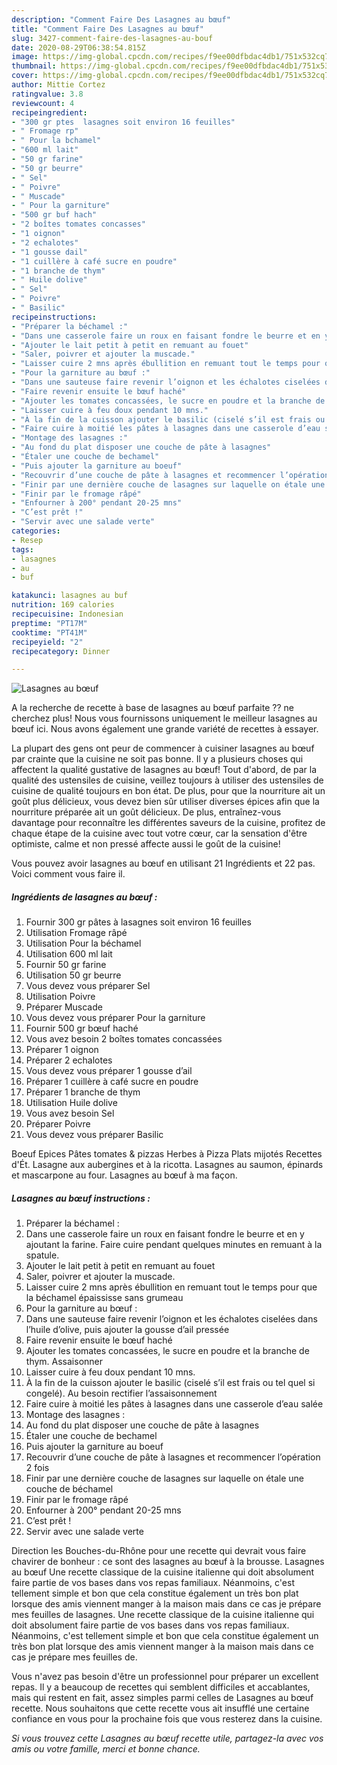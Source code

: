 ```yaml
---
description: "Comment Faire Des Lasagnes au bœuf"
title: "Comment Faire Des Lasagnes au bœuf"
slug: 3427-comment-faire-des-lasagnes-au-bouf
date: 2020-08-29T06:38:54.815Z
image: https://img-global.cpcdn.com/recipes/f9ee00dfbdac4db1/751x532cq70/lasagnes-au-boeuf-photo-principale-de-la-recette.jpg
thumbnail: https://img-global.cpcdn.com/recipes/f9ee00dfbdac4db1/751x532cq70/lasagnes-au-boeuf-photo-principale-de-la-recette.jpg
cover: https://img-global.cpcdn.com/recipes/f9ee00dfbdac4db1/751x532cq70/lasagnes-au-boeuf-photo-principale-de-la-recette.jpg
author: Mittie Cortez
ratingvalue: 3.8
reviewcount: 4
recipeingredient:
- "300 gr ptes  lasagnes soit environ 16 feuilles"
- " Fromage rp"
- " Pour la bchamel"
- "600 ml lait"
- "50 gr farine"
- "50 gr beurre"
- " Sel"
- " Poivre"
- " Muscade"
- " Pour la garniture"
- "500 gr buf hach"
- "2 boîtes tomates concasses"
- "1 oignon"
- "2 echalotes"
- "1 gousse dail"
- "1 cuillère à café sucre en poudre"
- "1 branche de thym"
- " Huile dolive"
- " Sel"
- " Poivre"
- " Basilic"
recipeinstructions:
- "Préparer la béchamel :"
- "Dans une casserole faire un roux en faisant fondre le beurre et en y ajoutant la farine. Faire cuire pendant quelques minutes en remuant à la spatule."
- "Ajouter le lait petit à petit en remuant au fouet"
- "Saler, poivrer et ajouter la muscade."
- "Laisser cuire 2 mns après ébullition en remuant tout le temps pour que la béchamel épaississe sans grumeau"
- "Pour la garniture au bœuf :"
- "Dans une sauteuse faire revenir l’oignon et les échalotes ciselées dans l’huile d’olive, puis ajouter la gousse d’ail pressée"
- "Faire revenir ensuite le bœuf haché"
- "Ajouter les tomates concassées, le sucre en poudre et la branche de thym. Assaisonner"
- "Laisser cuire à feu doux pendant 10 mns."
- "À la fin de la cuisson ajouter le basilic (ciselé s’il est frais ou tel quel si congelé). Au besoin rectifier l’assaisonnement"
- "Faire cuire à moitié les pâtes à lasagnes dans une casserole d’eau salée"
- "Montage des lasagnes :"
- "Au fond du plat disposer une couche de pâte à lasagnes"
- "Étaler une couche de bechamel"
- "Puis ajouter la garniture au boeuf"
- "Recouvrir d’une couche de pâte à lasagnes et recommencer l’opération 2 fois"
- "Finir par une dernière couche de lasagnes sur laquelle on étale une couche de béchamel"
- "Finir par le fromage râpé"
- "Enfourner à 200° pendant 20-25 mns"
- "C’est prêt !"
- "Servir avec une salade verte"
categories:
- Resep
tags:
- lasagnes
- au
- buf

katakunci: lasagnes au buf 
nutrition: 169 calories
recipecuisine: Indonesian
preptime: "PT17M"
cooktime: "PT41M"
recipeyield: "2"
recipecategory: Dinner

---
```



![Lasagnes au bœuf](https://img-global.cpcdn.com/recipes/f9ee00dfbdac4db1/751x532cq70/lasagnes-au-boeuf-photo-principale-de-la-recette.jpg)

A la recherche de recette à base de lasagnes au bœuf parfaite ?? ne cherchez plus! Nous vous fournissons uniquement le meilleur lasagnes au bœuf ici. Nous avons également une grande variété de recettes à essayer.

La plupart des gens ont peur de commencer à cuisiner lasagnes au bœuf par crainte que la cuisine ne soit pas bonne. Il y a plusieurs choses qui affectent la qualité gustative de lasagnes au bœuf! Tout d'abord, de par la qualité des ustensiles de cuisine, veillez toujours à utiliser des ustensiles de cuisine de qualité toujours en bon état. De plus, pour que la nourriture ait un goût plus délicieux, vous devez bien sûr utiliser diverses épices afin que la nourriture préparée ait un goût délicieux. De plus, entraînez-vous davantage pour reconnaître les différentes saveurs de la cuisine, profitez de chaque étape de la cuisine avec tout votre cœur, car la sensation d'être optimiste, calme et non pressé affecte aussi le goût de la cuisine!

<!--inarticleads1-->

Vous pouvez avoir lasagnes au bœuf en utilisant 21 Ingrédients et 22 pas. Voici comment vous faire il.

##### Ingrédients de lasagnes au bœuf :

1. Fournir 300 gr pâtes à lasagnes soit environ 16 feuilles
1. Utilisation  Fromage râpé
1. Utilisation  Pour la béchamel
1. Utilisation 600 ml lait
1. Fournir 50 gr farine
1. Utilisation 50 gr beurre
1. Vous devez vous préparer  Sel
1. Utilisation  Poivre
1. Préparer  Muscade
1. Vous devez vous préparer  Pour la garniture
1. Fournir 500 gr bœuf haché
1. Vous avez besoin 2 boîtes tomates concassées
1. Préparer 1 oignon
1. Préparer 2 echalotes
1. Vous devez vous préparer 1 gousse d’ail
1. Préparer 1 cuillère à café sucre en poudre
1. Préparer 1 branche de thym
1. Utilisation  Huile dolive
1. Vous avez besoin  Sel
1. Préparer  Poivre
1. Vous devez vous préparer  Basilic


Boeuf Epices Pâtes tomates &amp; pizzas Herbes à Pizza Plats mijotés Recettes d&#39;Ét. Lasagne aux aubergines et à la ricotta. Lasagnes au saumon, épinards et mascarpone au four. Lasagnes au bœuf à ma façon. 

<!--inarticleads2-->

##### Lasagnes au bœuf instructions :

1. Préparer la béchamel :
1. Dans une casserole faire un roux en faisant fondre le beurre et en y ajoutant la farine. Faire cuire pendant quelques minutes en remuant à la spatule.
1. Ajouter le lait petit à petit en remuant au fouet
1. Saler, poivrer et ajouter la muscade.
1. Laisser cuire 2 mns après ébullition en remuant tout le temps pour que la béchamel épaississe sans grumeau
1. Pour la garniture au bœuf :
1. Dans une sauteuse faire revenir l’oignon et les échalotes ciselées dans l’huile d’olive, puis ajouter la gousse d’ail pressée
1. Faire revenir ensuite le bœuf haché
1. Ajouter les tomates concassées, le sucre en poudre et la branche de thym. Assaisonner
1. Laisser cuire à feu doux pendant 10 mns.
1. À la fin de la cuisson ajouter le basilic (ciselé s’il est frais ou tel quel si congelé). Au besoin rectifier l’assaisonnement
1. Faire cuire à moitié les pâtes à lasagnes dans une casserole d’eau salée
1. Montage des lasagnes :
1. Au fond du plat disposer une couche de pâte à lasagnes
1. Étaler une couche de bechamel
1. Puis ajouter la garniture au boeuf
1. Recouvrir d’une couche de pâte à lasagnes et recommencer l’opération 2 fois
1. Finir par une dernière couche de lasagnes sur laquelle on étale une couche de béchamel
1. Finir par le fromage râpé
1. Enfourner à 200° pendant 20-25 mns
1. C’est prêt !
1. Servir avec une salade verte


Direction les Bouches-du-Rhône pour une recette qui devrait vous faire chavirer de bonheur : ce sont des lasagnes au bœuf à la brousse. Lasagnes au bœuf Une recette classique de la cuisine italienne qui doit absolument faire partie de vos bases dans vos repas familiaux. Néanmoins, c&#39;est tellement simple et bon que cela constitue également un très bon plat lorsque des amis viennent manger à la maison mais dans ce cas je prépare mes feuilles de lasagnes. Une recette classique de la cuisine italienne qui doit absolument faire partie de vos bases dans vos repas familiaux. Néanmoins, c&#39;est tellement simple et bon que cela constitue également un très bon plat lorsque des amis viennent manger à la maison mais dans ce cas je prépare mes feuilles de. 

<!--inarticleads1-->

<p>
Vous n'avez pas besoin d'être un professionnel pour préparer un excellent repas. Il y a beaucoup de recettes qui semblent difficiles et accablantes, mais qui restent en fait, assez simples parmi celles de Lasagnes au bœuf recette. Nous souhaitons que cette recette vous ait insufflé une certaine confiance en vous pour la prochaine fois que vous resterez dans la cuisine.
</p>

<p>
<i>Si vous trouvez cette Lasagnes au bœuf recette utile, partagez-la avec vos amis ou votre famille, merci et bonne chance.</i>
</p>
